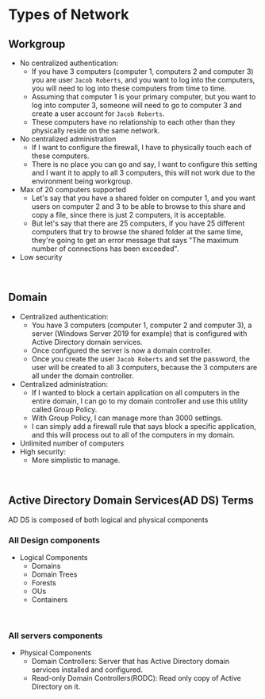 # Types of Network

## Workgroup
- No centralized authentication:
    - If you have 3 computers (computer 1, computers 2 and computer 3) you are user ```Jacob Roberts```, and you want to log into the computers, you will need to log into these computers from time to time.
    - Assuming that computer 1 is your primary computer, but you want to log into computer 3, someone will need to go to computer 3 and create a user account for ```Jacob Roberts```.
    - These computers have no relationship to each other than they physically reside on the same network.
- No centralized administration
    - If I want to configure the firewall, I have to physically touch each of these computers.
    - There is no place you can go and say, I want to configure this setting and I want it to apply to all 3 computers, this will not work due to the environment being workgroup.
- Max of 20 computers supported
    - Let's say that you have a shared folder on computer 1, and you want users on computer 2 and 3 to be able to browse to this share and copy a file, since there is just 2 computers, it is acceptable.
    - But let's say that there are 25 computers, if you have 25 different computers that try to browse the shared folder at the same time, they're going to get an error message that says "The maximum number of connections has been exceeded".
- Low security

<br>

## Domain
- Centralized authentication:
    - You have 3 computers (computer 1, computer 2 and computer 3), a server (Windows Server 2019 for example) that is configured with Active Directory domain services.
    - Once configured the server is now a domain controller.
    - Once you create the user ```Jacob Roberts``` and set the password, the user will be created to all 3 computers, because the 3 computers are all under the domain controller.
- Centralized administration:
    - If I wanted to block a certain application on all computers in the entire domain, I can go to my domain controller and use this utility called Group Policy.
    - With Group Policy, I can manage more than 3000 settings.
    - I can simply add a firewall rule that says block a specific application, and this will process out to all of the computers in my domain.
- Unlimited number of computers
- High security:
    - More simplistic to manage.

<br>

## Active Directory Domain Services(AD DS) Terms
AD DS is composed of both logical and physical components <br>

### All Design components
- Logical Components
    - Domains
    - Domain Trees
    - Forests
    - OUs
    - Containers
<br>

### All servers components
- Physical Components
    - Domain Controllers: Server that has Active Directory domain services installed and configured.
    - Read-only Domain Controllers(RODC): Read only copy of Active Directory on it.
<br>

